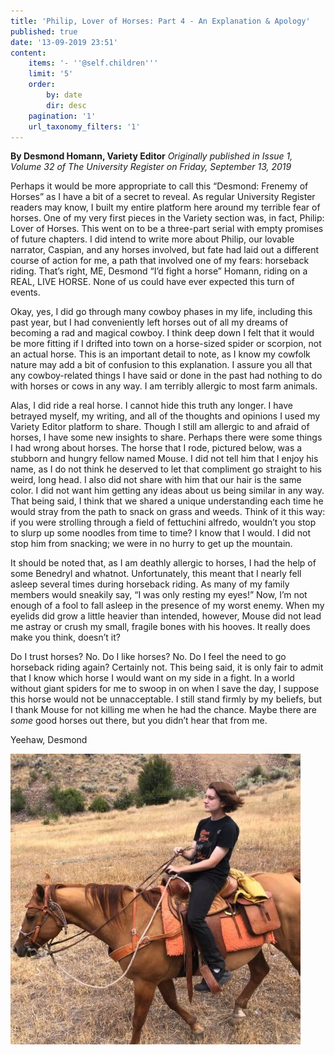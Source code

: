 ```yaml
---
title: 'Philip, Lover of Horses: Part 4 - An Explanation & Apology'
published: true
date: '13-09-2019 23:51'
content:
    items: '- ''@self.children'''
    limit: '5'
    order:
        by: date
        dir: desc
    pagination: '1'
    url_taxonomy_filters: '1'
---
```


**By Desmond Homann, Variety Editor** _Originally published in Issue 1, Volume 32 of The University Register on Friday, September 13, 2019_

Perhaps it would be more appropriate to call this “Desmond: Frenemy of Horses” as I have a bit of a secret to reveal. As regular University Register readers may know, I built my entire platform here around my terrible fear of horses. One of my very first pieces in the Variety section was, in fact, Philip: Lover of Horses. This went on to be a three-part serial with empty promises of future chapters. I did intend to write more about Philip, our lovable narrator, Caspian, and any horses involved, but fate had laid out a different course of action for me, a path that involved one of my fears: horseback riding. That’s right, ME, Desmond “I’d fight a horse” Homann, riding on a REAL, LIVE HORSE. None of us could have ever expected this turn of events.

Okay, yes, I did go through many cowboy phases in my life, including this past year, but I had conveniently left horses out of all my dreams of becoming a rad and magical cowboy. I think deep down I felt that it would be more fitting if I drifted into town on a horse-sized spider or scorpion, not an actual horse. This is an important detail to note, as I know my cowfolk nature may add a bit of confusion to this explanation. I assure you all that any cowboy-related things I have said or done in the past had nothing to do with horses or cows in any way. I am terribly allergic to most farm animals.

Alas, I did ride a real horse. I cannot hide this truth any longer. I have betrayed myself, my writing, and all of the thoughts and opinions I used my Variety Editor platform to share. Though I still am allergic to and afraid of horses, I have some new insights to share. Perhaps there were some things I had wrong about horses.
The horse that I rode, pictured below, was a stubborn and hungry fellow named Mouse. I did not tell him that I enjoy his name, as I do not think he deserved to let that compliment go straight to his weird, long head. I also did not share with him that our hair is the same color. I did not want him getting any ideas about us being similar in any way. That being said, I think that we shared a unique understanding each time he would stray from the path to snack on grass and weeds. Think of it this way: if you were strolling through a field of fettuchini alfredo, wouldn’t you stop to slurp up some noodles from time to time? I know that I would. I did not stop him from
snacking; we were in no hurry to get up the mountain. 

It should be noted that, as I am deathly allergic to horses, I had the help of some Benedryl and whatnot. Unfortunately, this meant that I nearly fell asleep several times during horseback riding. As many of my family members would sneakily say, “I was only resting my eyes!” Now, I’m not enough of a fool to fall asleep in the presence of my worst enemy. When my eyelids did grow a little heavier than intended, however, Mouse did not lead me astray or crush my small, fragile bones with his hooves. It really does make you think, doesn’t it?

Do I trust horses? No. Do I like horses? No. Do I feel the need to go horseback riding again? Certainly not. This being said, it is only fair to admit that I know which horse I would want on my side in a fight. In a world without giant spiders for me to swoop in on when I save the day, I suppose this horse would not be unnacceptable. I still stand firmly by my beliefs, but I thank Mouse for not killing me when he had the chance. Maybe there are _some_ good horses out there, but you didn’t hear that from me. 

Yeehaw,
Desmond

![](Desmond%20&%20Mouse.JPG)